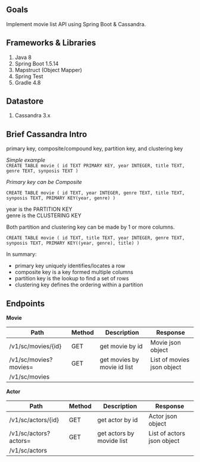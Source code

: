 
## Goals

Implement movie list API using Spring Boot & Cassandra.

## Frameworks & Libraries

1. Java 8
2. Spring Boot 1.5.14
3. Mapstruct (Object Mapper)
5. Spring Test
6. Gradle 4.8

## Datastore
1. Cassandra 3.x

## Brief Cassandra Intro
primary key, composite/compound key, partition key, and clustering key

_Simple example_\
`
CREATE TABLE movie (
  id TEXT PRIMARY KEY,
  year INTEGER,
  title TEXT,
  genre TEXT,
  synposis TEXT
)
`

_Primary key can be Composite_

`CREATE TABLE movie (
  id TEXT,
  year INTEGER,
  genre TEXT,
  title TEXT,
  synposis TEXT,
  PRIMARY KEY(year, genre)
)
`

year is the PARTITION KEY \
genre is the CLUSTERING KEY

Both partition and clustering key can be made by 1 or more columns.


`CREATE TABLE movie (
  id TEXT,
  title TEXT,
  year INTEGER,
  genre TEXT,
  synposis TEXT,
  PRIMARY KEY((year, genre), title)
)
`

In summary:
* primary key uniquely identifies/locates a row
* composite key is a key formed multiple columns
* partition key is the lookup to find a set of rows
* clustering key defines the ordering within a partition


## Endpoints

**Movie**

| Path                          | Method | Description                      | Response                   |
|-------------------------------|--------|----------------------------------|----------------------------|
| /v1/sc/movies/{id}            | GET    | get movie by id                  | Movie json object          | 
| /v1/sc/movies?movies=         | GET    | get movies by movie id list      | List of movies json object | 
| /v1/sc/movies                 |        |                                  |                            | 

**Actor**

| Path                          | Method | Description                      | Response                   |
|-------------------------------|--------|----------------------------------|----------------------------|
| /v1/sc/actors/{id}            | GET    | get actor by id                  | Actor json object          | 
| /v1/sc/actors?actors=         | GET    | get actors by movide list        | List of actors json object | 
| /v1/sc/actors                 |        |                                  |                            |




